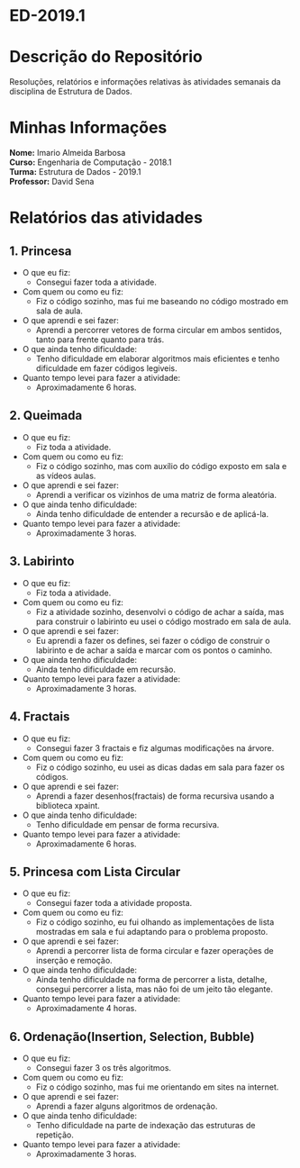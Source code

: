 # ED-2019.1

# Descrição do Repositório  
Resoluções, relatórios e informações relativas às atividades semanais da disciplina de Estrutura de Dados.  

#

# Minhas Informações 


**Nome:** Imario Almeida Barbosa  
**Curso:** Engenharia de Computação - 2018.1  
**Turma:** Estrutura de Dados - 2019.1  
**Professor:** David Sena  

#

# Relatórios das atividades

## 1. Princesa

* O que eu fiz:  
    * Consegui fazer toda a atividade.
* Com quem ou como eu fiz:
    * Fiz o código sozinho, mas fui me baseando no código mostrado em sala de aula.
* O que aprendi e sei fazer:
    * Aprendi a percorrer vetores de forma circular em ambos sentidos, tanto para frente quanto para trás.
* O que ainda tenho dificuldade:
    * Tenho dificuldade em elaborar algoritmos mais eficientes e tenho dificuldade em fazer códigos legiveis.
* Quanto tempo levei para fazer a atividade:
    * Aproximadamente 6 horas.

## 2. Queimada

* O que eu fiz:    
    * Fiz toda a atividade.
* Com quem ou como eu fiz:  
    * Fiz o código sozinho, mas com auxílio do código exposto em sala e as vídeos aulas.
* O que aprendi e sei fazer:  
    * Aprendi a verificar os vizinhos de uma matriz de forma aleatória.
* O que ainda tenho dificuldade:  
    * Ainda tenho dificuldade de entender a recursão e de aplicá-la.
* Quanto tempo levei para fazer a atividade:  
    * Aproximadamente 3 horas.

## 3. Labirinto

* O que eu fiz:  
    * Fiz toda a atividade.
* Com quem ou como eu fiz:  
    * Fiz a atividade sozinho, desenvolvi o código de achar a saída, mas para construir o labirinto eu usei o código mostrado em sala de aula.
* O que aprendi e sei fazer:  
    * Eu aprendi a fazer os defines, sei fazer o código de construir o labirinto e de achar a saída e marcar com os pontos o caminho.
* O que ainda tenho dificuldade:  
    * Ainda tenho dificuldade em recursão. 
* Quanto tempo levei para fazer a atividade:  
    * Aproximadamente 3 horas.

## 4. Fractais

* O que eu fiz:  
    * Consegui fazer 3 fractais e fiz algumas modificações na árvore.
* Com quem ou como eu fiz:  
    * Fiz o código sozinho, eu usei as dicas dadas em sala para fazer os códigos.
* O que aprendi e sei fazer:  
    * Aprendi a fazer desenhos(fractais) de forma recursiva usando a biblioteca xpaint.
* O que ainda tenho dificuldade:  
    * Tenho dificuldade em pensar de forma recursiva.
* Quanto tempo levei para fazer a atividade:  
    * Aproximadamente 6 horas.
    

## 5. Princesa com Lista Circular

* O que eu fiz:  
    * Consegui fazer toda a atividade proposta.
* Com quem ou como eu fiz:  
    * Fiz o código sozinho, eu fui olhando as implementações de lista mostradas em sala e fui adaptando para o problema
    proposto.  
* O que aprendi e sei fazer:  
    * Aprendi a percorrer lista de forma circular e fazer operações de inserção e remoção.
* O que ainda tenho dificuldade:  
    * Ainda tenho dificuldade na forma de percorrer a lista, detalhe, consegui percorrer a lista, mas não foi de um jeito
    tão elegante.
* Quanto tempo levei para fazer a atividade:  
    * Aproximadamente 4 horas.
    

## 6. Ordenação(Insertion, Selection, Bubble)

* O que eu fiz:  
    * Consegui fazer 3 os três algoritmos.
* Com quem ou como eu fiz:  
    * Fiz o código sozinho, mas fui me orientando em sites na internet.
* O que aprendi e sei fazer:  
    * Aprendi a fazer alguns algoritmos de ordenação.
* O que ainda tenho dificuldade:  
    * Tenho dificuldade na parte de indexação das estruturas de repetição.
* Quanto tempo levei para fazer a atividade:  
    * Aproximadamente 3 horas.
    
    



